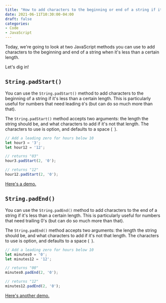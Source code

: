 ```yaml
---
title: "How to add characters to the beginning or end of a string if it's less than a certain length with vanilla JS"
date: 2021-06-11T10:30:00-04:00
draft: false
categories:
- Code
- JavaScript
---
```


Today, we're going to look at two JavaScript methods you can use to add characters to the beginning and end of a string when it's less than a certain length.

Let's dig in!

## `String.padStart()`

You can use the `String.padStart()` method to add characters to the beginning of a string if it's less than a certain length. This is particularly useful for numbers that need leading `0`'s (but can do so much more than that).

The `String.padStart()` method accepts two arguments: the length the string should be, and what characters to add if it's not that length. The characters to use is option, and defaults to a space (` `).

```js
// Add a leading zero for hours below 10
let hour3 = '3';
let hour12 = '12';

// returns "03"
hour3.padStart(2, '0');

// returns "12"
hour12.padStart(2, '0');
```

[Here's a demo.](https://codepen.io/cferdinandi/pen/jOBervO)

## `String.padEnd()`

You can use the `String.padEnd()` method to add characters to the end of a string if it's less than a certain length. This is particularly useful for numbers that need trailing 0's (but can do so much more than that).

The `String.padEnd()` method accepts two arguments: the length the string should be, and what characters to add if it's not that length. The characters to use is option, and defaults to a space (` `).

```js
// Add a leading zero for hours below 10
let minutes0 = '0';
let minutes12 = '12';

// returns "00"
minutes0.padEnd(2, '0');

// returns "12"
minutes12.padEnd(2, '0');
```

[Here's another demo.](https://codepen.io/cferdinandi/pen/ExWdyem)